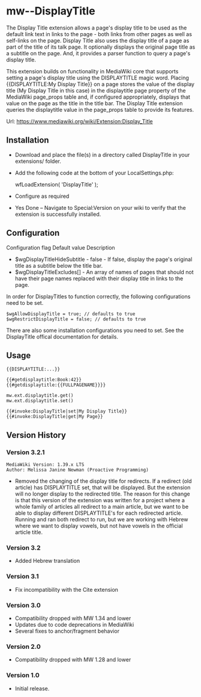 # mw--DisplayTitle
The Display Title extension allows a page's display title to be used as the default link text in links to the page - both links from other pages as well as self-links on the page. Display Title also uses the display title of a page as part of the title of its talk page. It optionally displays the original page title as a subtitle on the page. And, it provides a parser function to query a page's display title.

This extension builds on functionality in MediaWiki core that supports setting a page's display title using the DISPLAYTITLE magic word. Placing {{DISPLAYTITLE:My Display Title}} on a page stores the value of the display title (My Display Title in this case) in the displaytitle page property of the MediaWiki page_props table and, if configured appropriately, displays that value on the page as the title in the title bar. The Display Title extension queries the displaytitle value in the page_props table to provide its features. 

Url: https://www.mediawiki.org/wiki/Extension:Display_Title

## Installation
- Download and place the file(s) in a directory called DisplayTitle in your extensions/ folder.
- Add the following code at the bottom of your LocalSettings.php:

    wfLoadExtension( 'DisplayTitle' );

- Configure as required
- Yes Done – Navigate to Special:Version on your wiki to verify that the extension is successfully installed.

## Configuration

Configuration flag 	Default value 	Description
- $wgDisplayTitleHideSubtitle -	false - If false, display the page's original title as a subtitle below the title bar.
- $wgDisplayTitleExcludes[] - An array of names of pages that should not have their page names replaced with their display title in links to the page. 

In order for DisplayTitles to function correctly, the following configurations need to be set.

    $wgAllowDisplayTitle = true; // defaults to true
    $wgRestrictDisplayTitle = false; // defaults to true
    
There are also some installation configurations you need to set.  See the DisplayTitle offical documentation for details.

## Usage
    {{DISPLAYTITLE:...}}

    {{#getdisplaytitle:Book:42}}
    {{#getdisplaytitle:{{FULLPAGENAME}}}}
    
    mw.ext.displaytitle.get()
    mw.ext.displaytitle.set()
    
    {{#invoke:DisplayTitle|set|My Display Title}}
    {{#invoke:DisplayTitle|get|My Page}} 
    
## Version History
### Version 3.2.1
    MediaWiki Version: 1.39.x LTS
    Author: Melissa Janine Newman (Proactive Programming)

- Removed the changing of the display title for redirects.  If a redirect (old article) has DISPLAYTITLE set, that will be displayed.  But the extension will no longer display to the redirected title.  The reason for this change is that this version of the extension was written for a project where a whole family of articles all redirect to a main article, but we want to be able to display different DISPLAYTITLE's for each redirected article.  Running and ran both redirect to run, but we are working with Hebrew where we want to display vowels, but not have vowels in the official article title.
    

### Version 3.2
- Added Hebrew translation

### Version 3.1
- Fix incompatibility with the Cite extension

### Version 3.0
- Compatibility dropped with MW 1.34 and lower
- Updates due to code deprecations in MediaWiki
- Several fixes to anchor/fragment behavior

### Version 2.0
- Compatibility dropped with MW 1.28 and lower

### Version 1.0 
- Initial release.
